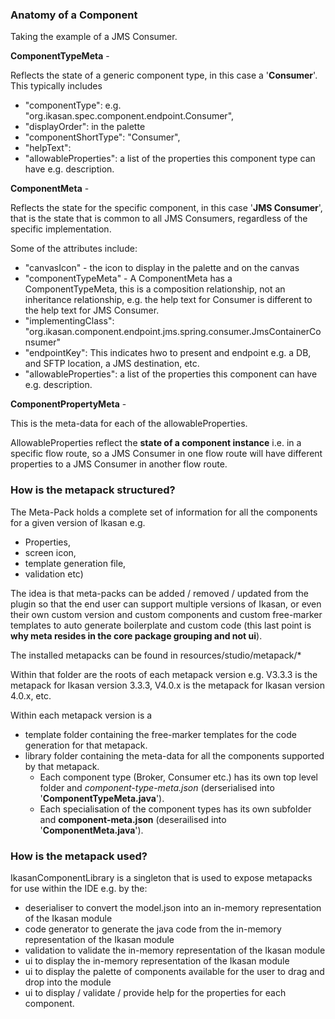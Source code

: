 ### Anatomy of a Component

Taking the example of a JMS Consumer.

**ComponentTypeMeta** - 

Reflects the state of a generic component type, in this case a '**Consumer**'. This typically includes

* "componentType": e.g. "org.ikasan.spec.component.endpoint.Consumer",
* "displayOrder": in the palette
* "componentShortType": "Consumer",
* "helpText": 
* "allowableProperties": a list of the properties this component type can have e.g. description.

**ComponentMeta** - 

Reflects the state for the specific component, in this case '**JMS Consumer**', that is the state that is common to all JMS Consumers, regardless of the specific implementation.

Some of the attributes include:

* "canvasIcon" - the icon to display in the palette and on the canvas
* "componentTypeMeta" - A ComponentMeta has a ComponentTypeMeta, this is a composition relationship, not an inheritance relationship, e.g. the help text for Consumer is different to the help text for JMS Consumer.
* "implementingClass": "org.ikasan.component.endpoint.jms.spring.consumer.JmsContainerConsumer"
* "endpointKey": This indicates hwo to present and endpoint e.g. a DB, and SFTP location, a JMS destination, etc.
* "allowableProperties": a list of the properties this component can have e.g. description.

**ComponentPropertyMeta** - 

This is the meta-data for each of the allowableProperties.

AllowableProperties reflect the **state of a component instance** i.e. in a specific flow route, so a JMS Consumer in one flow route will have different properties to a JMS Consumer in another flow route.

### How is the metapack structured?

The Meta-Pack holds a complete set of information for all the components for a given version of Ikasan e.g.
* Properties,
* screen icon,
* template generation file,
* validation etc)

The idea is that meta-packs can be added / removed / updated from the plugin so that the end user can support multiple versions of Ikasan,
or even their own custom version and custom components and custom free-marker templates to auto generate boilerplate and custom code (this last point is **why meta resides in the core package grouping and not ui**).

The installed metapacks can be found in resources/studio/metapack/*

Within that folder are the roots of each metapack version e.g. V3.3.3 is the metapack for Ikasan version 3.3.3, V4.0.x is the metapack for Ikasan version 4.0.x, etc.

Within each metapack version is a 
* template folder containing the free-marker templates for the code generation for that metapack.
* library folder containing the meta-data for all the components supported by that metapack. 
  * Each component type (Broker, Consumer etc.) has its own top level folder and **component-type-meta*.json* (derserialised into '**ComponentTypeMeta.java**'). 
  * Each specialisation of the component types has its own subfolder and **component-meta.json** (deserailised into '**ComponentMeta.java**').

### How is the metapack used?

IkasanComponentLibrary is a singleton that is used to expose metapacks for use within the IDE e.g. by the:
* deserialiser to convert the model.json into an in-memory representation of the Ikasan module
* code generator to generate the java code from the in-memory representation of the Ikasan module
* validation to validate the in-memory representation of the Ikasan module
* ui to display the in-memory representation of the Ikasan module
* ui to display the palette of components available for the user to drag and drop into the module
* ui to display / validate / provide help for the properties for each component.
